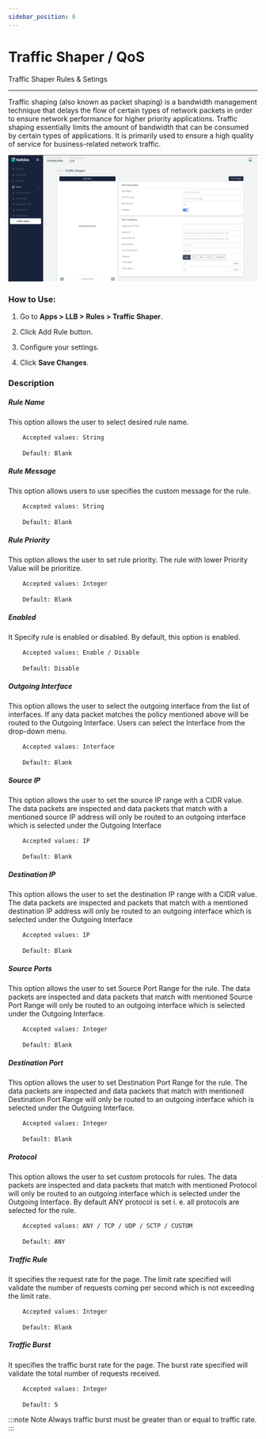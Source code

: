 ```yaml
---
sidebar_position: 6
---
```


# Traffic Shaper / QoS

Traffic Shaper Rules & Setings

---

Traffic shaping (also known as packet shaping) is a bandwidth management technique that delays the flow of certain types of network packets in order to ensure network performance for higher priority applications. Traffic shaping essentially limits the amount of bandwidth that can be consumed by certain types of applications. It is primarily used to ensure a high quality of service for business-related network traffic.

![traffic_shaper](/img/llb/v7/docs/qos.png)

### **How to Use:**

1. Go to **Apps > LLB > Rules > Traffic Shaper**.

2. Click Add Rule button.

3. Configure your settings.

4. Click **Save Changes**.


### Description

##### **Rule Name**

This option allows the user to select desired rule name.

```
    Accepted values: String

    Default: Blank 
```


##### **Rule Message**

This option allows users to use specifies the custom message for the rule.

```
    Accepted values: String

    Default: Blank 
```


##### **Rule Priority**

This option allows the user to set rule priority. The rule with lower Priority Value will be prioritize.

```
    Accepted values: Integer

    Default: Blank 
```


##### **Enabled**

It Specify rule is enabled or disabled. By default, this option is enabled.

```
    Accepted values: Enable / Disable

    Default: Disable 
```


##### **Outgoing Interface**

This option allows the user to select the outgoing interface from the list of interfaces. If any data packet matches the policy mentioned above will be routed to the Outgoing Interface. Users can select the Interface from the drop-down menu.

```
    Accepted values: Interface

    Default: Blank 
```


##### **Source IP**

This option allows the user to set the source IP range with a CIDR value. The data packets are inspected and data packets that match with a mentioned source IP address will only be routed to an outgoing interface which is selected under the Outgoing Interface

```
    Accepted values: IP

    Default: Blank 
```


##### **Destination IP**

This option allows the user to set the destination IP range with a CIDR value. The data packets are inspected  and  packets that match with a mentioned destination IP address will only be routed to an outgoing interface which is selected under the Outgoing Interface

```
    Accepted values: IP

    Default: Blank 
```


##### **Source Ports**

This option allows the user to set Source Port Range for the rule. The data packets are inspected and data packets that match with mentioned Source Port Range will only be routed to an outgoing interface which is selected under the Outgoing Interface. 

```
    Accepted values: Integer

    Default: Blank 
```


##### **Destination Port**

This option allows the user to set Destination Port Range for the rule. The data packets are inspected and data packets that match with mentioned Destination Port Range will only be routed to an outgoing interface which is selected under the Outgoing Interface. 

```
    Accepted values: Integer

    Default: Blank 
```


##### **Protocol**

This option allows the user to set custom protocols for rules. The data packets are inspected and data packets that match with mentioned Protocol will only be routed to an outgoing interface which is selected under the Outgoing Interface. By default ANY protocol is set i. e. all protocols are selected for the rule.

```
    Accepted values: ANY / TCP / UDP / SCTP / CUSTOM

    Default: ANY 
```


##### **Traffic Rule**

It specifies the request rate for the page. The limit rate specified will validate the number of requests coming per second which is not exceeding the limit rate.

```
    Accepted values: Integer

    Default: Blank 
```


##### **Traffic Burst**

It specifies the traffic burst rate for the page. The burst rate specified will validate the total number of requests received. 

```
    Accepted values: Integer

    Default: 5 
```


:::note Note
Always traffic burst must be greater than or equal to traffic rate.
:::
